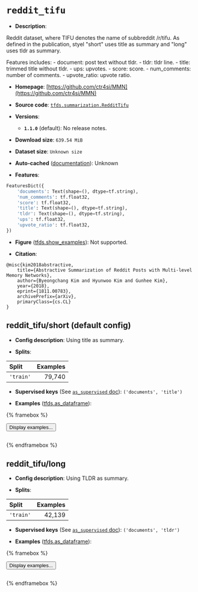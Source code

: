 <div itemscope itemtype="http://schema.org/Dataset">
  <div itemscope itemprop="includedInDataCatalog" itemtype="http://schema.org/DataCatalog">
    <meta itemprop="name" content="TensorFlow Datasets" />
  </div>
  <meta itemprop="name" content="reddit_tifu" />
  <meta itemprop="description" content="Reddit dataset, where TIFU denotes the name of subbreddit /r/tifu.&#10;As defined in the publication, styel &quot;short&quot; uses title as summary and&#10;&quot;long&quot; uses tldr as summary.&#10;&#10;Features includes:&#10;  - document: post text without tldr.&#10;  - tldr: tldr line.&#10;  - title: trimmed title without tldr.&#10;  - ups: upvotes.&#10;  - score: score.&#10;  - num_comments: number of comments.&#10;  - upvote_ratio: upvote ratio.&#10;&#10;To use this dataset:&#10;&#10;```python&#10;import tensorflow_datasets as tfds&#10;&#10;ds = tfds.load(&#x27;reddit_tifu&#x27;, split=&#x27;train&#x27;)&#10;for ex in ds.take(4):&#10;  print(ex)&#10;```&#10;&#10;See [the guide](https://www.tensorflow.org/datasets/overview) for more&#10;informations on [tensorflow_datasets](https://www.tensorflow.org/datasets).&#10;&#10;" />
  <meta itemprop="url" content="https://www.tensorflow.org/datasets/catalog/reddit_tifu" />
  <meta itemprop="sameAs" content="https://github.com/ctr4si/MMN" />
  <meta itemprop="citation" content="@misc{kim2018abstractive,&#10;    title={Abstractive Summarization of Reddit Posts with Multi-level Memory Networks},&#10;    author={Byeongchang Kim and Hyunwoo Kim and Gunhee Kim},&#10;    year={2018},&#10;    eprint={1811.00783},&#10;    archivePrefix={arXiv},&#10;    primaryClass={cs.CL}&#10;}" />
</div>

# `reddit_tifu`


*   **Description**:

Reddit dataset, where TIFU denotes the name of subbreddit /r/tifu. As defined in
the publication, styel "short" uses title as summary and "long" uses tldr as
summary.

Features includes: - document: post text without tldr. - tldr: tldr line. -
title: trimmed title without tldr. - ups: upvotes. - score: score. -
num_comments: number of comments. - upvote_ratio: upvote ratio.

*   **Homepage**: [https://github.com/ctr4si/MMN](https://github.com/ctr4si/MMN)

*   **Source code**:
    [`tfds.summarization.RedditTifu`](https://github.com/tensorflow/datasets/tree/master/tensorflow_datasets/summarization/reddit_tifu.py)

*   **Versions**:

    *   **`1.1.0`** (default): No release notes.

*   **Download size**: `639.54 MiB`

*   **Dataset size**: `Unknown size`

*   **Auto-cached**
    ([documentation](https://www.tensorflow.org/datasets/performances#auto-caching)):
    Unknown

*   **Features**:

```python
FeaturesDict({
    'documents': Text(shape=(), dtype=tf.string),
    'num_comments': tf.float32,
    'score': tf.float32,
    'title': Text(shape=(), dtype=tf.string),
    'tldr': Text(shape=(), dtype=tf.string),
    'ups': tf.float32,
    'upvote_ratio': tf.float32,
})
```

*   **Figure**
    ([tfds.show_examples](https://www.tensorflow.org/datasets/api_docs/python/tfds/visualization/show_examples)):
    Not supported.

*   **Citation**:

```
@misc{kim2018abstractive,
    title={Abstractive Summarization of Reddit Posts with Multi-level Memory Networks},
    author={Byeongchang Kim and Hyunwoo Kim and Gunhee Kim},
    year={2018},
    eprint={1811.00783},
    archivePrefix={arXiv},
    primaryClass={cs.CL}
}
```

## reddit_tifu/short (default config)

*   **Config description**: Using title as summary.

*   **Splits**:

Split     | Examples
:-------- | -------:
`'train'` | 79,740

*   **Supervised keys** (See
    [`as_supervised` doc](https://www.tensorflow.org/datasets/api_docs/python/tfds/load#args)):
    `('documents', 'title')`

*   **Examples**
    ([tfds.as_dataframe](https://www.tensorflow.org/datasets/api_docs/python/tfds/as_dataframe)):

<!-- mdformat off(HTML should not be auto-formatted) -->

{% framebox %}

<button id="displaydataframe">Display examples...</button>
<div id="dataframecontent" style="overflow-x:auto"></div>
<script src="https://www.gstatic.com/external_hosted/jquery2.min.js"></script>
<script>
var url = "https://storage.googleapis.com/tfds-data/visualization/dataframe/reddit_tifu-short-1.1.0.html";
$(document).ready(() => {
  $("#displaydataframe").click((event) => {
    // Disable the button after clicking (dataframe loaded only once).
    $("#displaydataframe").prop("disabled", true);

    // Pre-fetch and display the content
    $.get(url, (data) => {
      $("#dataframecontent").html(data);
    }).fail(() => {
      $("#dataframecontent").html(
        'Error loading examples. If the error persist, please open '
        + 'a new issue.'
      );
    });
  });
});
</script>

{% endframebox %}

<!-- mdformat on -->

## reddit_tifu/long

*   **Config description**: Using TLDR as summary.

*   **Splits**:

Split     | Examples
:-------- | -------:
`'train'` | 42,139

*   **Supervised keys** (See
    [`as_supervised` doc](https://www.tensorflow.org/datasets/api_docs/python/tfds/load#args)):
    `('documents', 'tldr')`

*   **Examples**
    ([tfds.as_dataframe](https://www.tensorflow.org/datasets/api_docs/python/tfds/as_dataframe)):

<!-- mdformat off(HTML should not be auto-formatted) -->

{% framebox %}

<button id="displaydataframe">Display examples...</button>
<div id="dataframecontent" style="overflow-x:auto"></div>
<script src="https://www.gstatic.com/external_hosted/jquery2.min.js"></script>
<script>
var url = "https://storage.googleapis.com/tfds-data/visualization/dataframe/reddit_tifu-long-1.1.0.html";
$(document).ready(() => {
  $("#displaydataframe").click((event) => {
    // Disable the button after clicking (dataframe loaded only once).
    $("#displaydataframe").prop("disabled", true);

    // Pre-fetch and display the content
    $.get(url, (data) => {
      $("#dataframecontent").html(data);
    }).fail(() => {
      $("#dataframecontent").html(
        'Error loading examples. If the error persist, please open '
        + 'a new issue.'
      );
    });
  });
});
</script>

{% endframebox %}

<!-- mdformat on -->